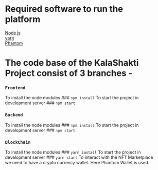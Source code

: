# Required software to run the platform
[Node js](https://nodejs.org/en/)
 <br>
[yarn](https://yarnpkg.com/)
 <br>
[Phantom](https://chrome.google.com/webstore/detail/phantom/bfnaelmomeimhlpmgjnjophhpkkoljpa?utm_term=chrome%20web%20store&utm_campaign&utm_source=adwords&utm_medium=ppc&hsa_acc=2427782021&hsa_cam=17624934708&hsa_grp=142148219190&hsa_ad=607700050316&hsa_src=g&hsa_tgt=kwd-308053041493&hsa_kw=chrome%20web%20store&hsa_mt=b&hsa_net=adwords&hsa_ver=3&gclid=EAIaIQobChMIgLDbx5nk-QIVxplmAh1qzAHeEAAYASAAEgLnZfD_BwE)
 <br>

# The code base of the KalaShakti Project consist of 3 branches -

### `Frontend`

To install the node modules ### `npm install`
To start the project in development server ### `npm start`

### `Backend`

To install the node modules ### `npm install`
To start the project in development server ### `npm start`

### `BlockChain`

To install the node modules ### `yarn install`
To start the project in development server ### `yarn start`
To interact with the NFT Marketplace we need to have a crypto currency wallet. Here Phantom Wallet is used.
